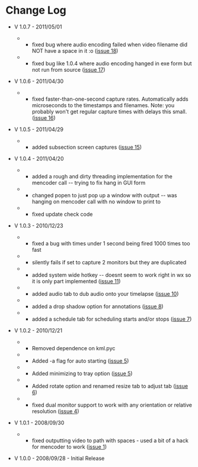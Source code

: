# Change Log #
  * V 1.0.7 - 2011/05/01
    * - fixed bug where audio encoding failed when video filename did NOT have a space in it :o ([issue 18](https://code.google.com/p/chronolapse/issues/detail?id=18))
    * - fixed bug like 1.0.4 where audio encoding hanged in exe form but not run from source ([issue 17](https://code.google.com/p/chronolapse/issues/detail?id=17))

  * V 1.0.6 - 2011/04/30
    * - fixed faster-than-one-second capture rates. Automatically adds microseconds to the timestamps and filenames. Note: you probably won't get regular capture times with delays this small. ([issue 16](https://code.google.com/p/chronolapse/issues/detail?id=16))

  * V 1.0.5 - 2011/04/29
    * - added subsection screen captures ([issue 15](https://code.google.com/p/chronolapse/issues/detail?id=15))

  * V 1.0.4 - 2011/04/20
    * - added a rough and dirty threading implementation for the mencoder call -- trying to fix hang in GUI form
    * - changed popen to just pop up a window with output -- was hanging on mencoder call with no window to print to
    * - fixed update check code

  * V 1.0.3 - 2010/12/23
    * - fixed a bug with times under 1 second being fired 1000 times too fast
    * - silently fails if set to capture 2 monitors but they are duplicated
    * - added system wide hotkey -- doesnt seem to work right in wx so it is only part implemented ([issue 11](https://code.google.com/p/chronolapse/issues/detail?id=11))
    * - added audio tab to dub audio onto your timelapse ([issue 10](https://code.google.com/p/chronolapse/issues/detail?id=10))
    * - added a drop shadow option for annotations ([issue 8](https://code.google.com/p/chronolapse/issues/detail?id=8))
    * - added a schedule tab for scheduling starts and/or stops ([issue 7](https://code.google.com/p/chronolapse/issues/detail?id=7))

  * V 1.0.2 - 2010/12/21
    * - Removed dependence on kml.pyc
    * - Added -a flag for auto starting ([issue 5](https://code.google.com/p/chronolapse/issues/detail?id=5))
    * - Added minimizing to tray option ([issue 5](https://code.google.com/p/chronolapse/issues/detail?id=5))
    * - Added rotate option and renamed resize tab to adjust tab ([issue 6](https://code.google.com/p/chronolapse/issues/detail?id=6))
    * - fixed dual monitor support to work with any orientation or relative resolution ([issue 4](https://code.google.com/p/chronolapse/issues/detail?id=4))

  * V 1.0.1 - 2008/09/30
    * - fixed outputting video to path with spaces - used a bit of a hack for mencoder to work ([issue 1](https://code.google.com/p/chronolapse/issues/detail?id=1))

  * V 1.0.0 - 2008/09/28 - Initial Release